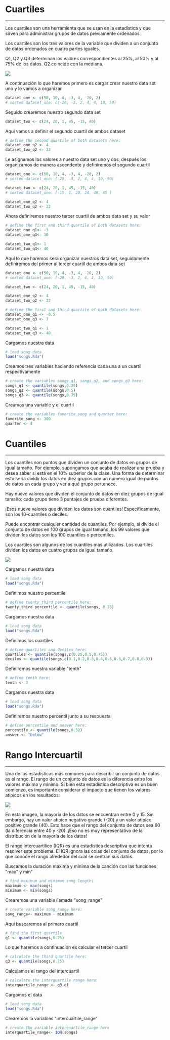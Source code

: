 # Cuartiles
***
Los cuartiles son una herramienta que se usan en la estadística y que sirven para administrar grupos de datos previamente ordenados.

Los cuartiles son los tres valores de la variable que dividen a un conjunto de datos ordenados en cuatro partes iguales.

Q1, Q2 y Q3 determinan los valores correspondientes al 25%, al 50% y al 75% de los datos. Q2 coincide con la mediana.

![](Images/Cuartiles.gif)

A continuación lo que haremos primero es cargar crear nuestro data set uno y lo vamos a organizar
```r
dataset_one <- c(50, 10, 4, -3, 4, -20, 2)
# sorted dataset_one: c(-20, -3, 2, 4, 4, 10, 50)
```
Seguido crearemos nuestro segundo data set
```r
dataset_two <- c(24, 20, 1, 45, -15, 40)
```
Aquí vamos a definir el segundo cuartil de ambos dataset
```r
# define the second quartile of both datasets here:
dataset_one_q2 <- 4
dataset_two_q2 <- 22
```
Le asignamos los valores a nuestro data set uno y dos, después los organizamos de manera ascendente y definiremos el segundo cuartil
```r
dataset_one <- c(50, 10, 4, -3, 4, -20, 2)
# sorted dataset_one: [-20, -3, 2, 4, 4, 10, 50]

dataset_two <- c(24, 20, 1, 45, -15, 40)
# sorted dataset_one: [-15, 1, 20, 24, 40, 45 ]

dataset_one_q2 <- 4
dataset_two_q2 <- 22
```
Ahora definiremos nuestro tercer cuartil de ambos data set y su valor
```r
# define the first and third quartile of both datasets here:
dataset_one_q1<- -3
dataset_one_q3<- 10

dataset_two_q1<- 1
dataset_two_q3<- 40
```
Aquí lo que haremos sera organizar nuestros data set, seguidamente definiremos del primer al tercer cuartil de ambos data set
```r
dataset_one <- c(50, 10, 4, -3, 4, -20, 2)
# sorted dataset_one: [-20, -3, 2, 4, 4, 10, 50]

dataset_two <- c(24, 20, 1, 45, -15, 40)

dataset_one_q2 <- 4
dataset_two_q2 <- 22

# define the first and third quartile of both datasets here:
dataset_one_q1 <- -0.5
dataset_one_q3 <- 7

dataset_two_q1 <- 1
dataset_two_q3 <- 40
```
Cargamos nuestra data
```r
# load song data
load("songs.Rda")
```
Creamos tres variables haciendo referencia cada una a un cuartil respectivamente
```r
# create the variables songs_q1, songs_q2, and songs_q3 here:
songs_q1 <- quantile(songs,0.25)
songs_q2 <- quantile(songs,0.5)
songs_q3 <- quantile(songs,0.75) 
```
Creamos una variable y el cuartil
```r
# create the variables favorite_song and quarter here:
favorite_song <- 300
quarter <- 4
```

# Cuantiles
***
Los cuantiles son puntos que dividen un conjunto de datos en grupos de igual tamaño. Por ejemplo, supongamos que acaba de realizar una prueba y desea saber si está en el 10% superior de la clase. Una forma de determinar esto sería dividir los datos en diez grupos con un número igual de puntos de datos en cada grupo y ver a qué grupo pertenece.

Hay nueve valores que dividen el conjunto de datos en diez grupos de igual tamaño: cada grupo tiene 3 puntajes de prueba diferentes.

¡Esos nueve valores que dividen los datos son cuantiles! Específicamente, son los 10-cuantiles o deciles.

Puede encontrar cualquier cantidad de cuantiles. Por ejemplo, si divide el conjunto de datos en 100 grupos de igual tamaño, los 99 valores que dividen los datos son los 100 cuantiles o percentiles.

Los cuartiles son algunos de los cuantiles más utilizados. Los cuartiles dividen los datos en cuatro grupos de igual tamaño.

![](Images/Cuantiles.png)

Cargamos nuestra data
```r
# load song data
load("songs.Rda")
```
Definimos nuestro percentile
```r
# define twenty_third_percentile here:
twenty_third_percentile <- quantile(songs, 0.23)
```
Cargamos nuestra data
```r
# load song data
load("songs.Rda")
```
Definimos los cuartiles
```r
# define quartiles and deciles here:
quartiles <- quantile(songs,c(0.25,0.5,0.75))
deciles <- quantile(songs,c(0.1,0.2,0.3,0.4,0.5,0.6,0.7,0.8,0.9))
```
Definiremos nuestra variable "tenth"
```r
# define tenth here:
tenth <- 3
```
Cargamos nuestra data
```r
# load song data
load("songs.Rda")
```
Definiremos nuestro percentil junto a su respuesta
```r
# define percentile and answer here:
percentile <- quantile(songs,0.32)
answer <- "below"
```

# Rango Intercuartil
***
Una de las estadísticas más comunes para describir un conjunto de datos es el rango. El rango de un conjunto de datos es la diferencia entre los valores máximo y mínimo. Si bien esta estadística descriptiva es un buen comienzo, es importante considerar el impacto que tienen los valores atípicos en los resultados:

![](Images/RangoIntercuartil.svg)

En esta imagen, la mayoría de los datos se encuentran entre 0 y 15. Sin embargo, hay un valor atípico negativo grande (-20) y un valor atípico positivo grande (40). Esto hace que el rango del conjunto de datos sea 60 (la diferencia entre 40 y -20). ¡Eso no es muy representativo de la distribución de la mayoría de los datos!

El rango intercuartílico (IQR) es una estadística descriptiva que intenta resolver este problema. El IQR ignora las colas del conjunto de datos, por lo que conoce el rango alrededor del cual se centran sus datos.

Buscamos la duración máxima y minima de la canción con las funciones "max" y min"

```r
# find maximum and minimum song lengths
maximum <- max(songs)
minimum <- min(songs)
```
Crearemos una variable llamada "song_range"
```r
# create variable song_range here:
song_range<- maximum - minimum
```
Aquí buscaremos al primero cuartil
```r
# find the first quartile
q1 <- quantile(songs,0.25)
```
Lo que haremos a continuación es calcular el tercer cuartil
```r
# calculate the third quartile here:
q3 <- quantile(songs,0.75)
```
Calculamos el rango del intercuartil
```r
# calculate the interquartile range here:
interquartile_range <- q3-q1
```
Cargamos el data
```r
# load song data
load("songs.Rda")
```
Crearemos la variables "intercuartile_range"
```r
# create the variable interquartile_range here
interquartile_range<- IQR(songs)
```